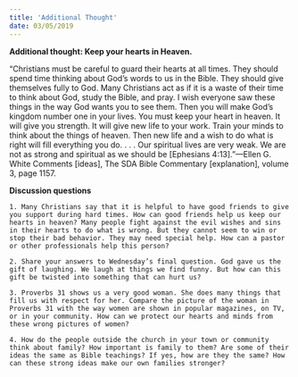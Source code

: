 ```yaml
---
title: 'Additional Thought'
date: 03/05/2019
---
```


**Additional thought: Keep your hearts in Heaven.**

“Christians must be careful to guard their hearts at all times. They should spend time thinking about God’s words to us in the Bible. They should give themselves fully to God. Many Christians act as if it is a waste of their time to think about God, study the Bible, and pray. I wish everyone saw these things in the way God wants you to see them. Then you will make God’s kingdom number one in your lives. You must keep your heart in heaven. It will give you strength. It will give new life to your work. Train your minds to think about the things of heaven. Then new life and a wish to do what is right will fill everything you do. . . . Our spiritual lives are very weak. We are not as strong and spiritual as we should be [Ephesians 4:13].”—Ellen G. White Comments [ideas], The SDA Bible Commentary [explanation], volume 3, page 1157.

**Discussion questions**

`1. Many Christians say that it is helpful to have good friends to give you support during hard times. How can good friends help us keep our hearts in heaven? Many people fight against the evil wishes and sins in their hearts to do what is wrong. But they cannot seem to win or stop their bad behavior. They may need special help. How can a pastor or other professionals help this person?`

`2. Share your answers to Wednesday’s final question. God gave us the gift of laughing. We laugh at things we find funny. But how can this gift be twisted into something that can hurt us?`

`3. Proverbs 31 shows us a very good woman. She does many things that fill us with respect for her. Compare the picture of the woman in Proverbs 31 with the way women are shown in popular magazines, on TV, or in your community. How can we protect our hearts and minds from these wrong pictures of women?`

`4. How do the people outside the church in your town or community think about family? How important is family to them? Are some of their ideas the same as Bible teachings? If yes, how are they the same? How can these strong ideas make our own families stronger?`